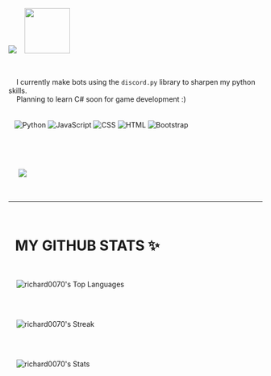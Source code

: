 <img src="https://i.ibb.co/09SfyGP/Untitled101-20240815095328.png"> ‎ ‎ ‎‎ ‎ <img src="https://cdn.discordapp.com/emojis/805494530551316530.png" width=90 height=90>

<br>

‎ ‎ ‎ ‎ I currently make bots using the `discord.py` library to sharpen my python skills.
<br>
‎ ‎ ‎ ‎ Planning to learn C# soon for game development :)
<br>
<br>
<br>
‎ ‎‎ ‎ ![Python](https://img.shields.io/badge/-Python-000?&logo=Python)
![JavaScript](https://img.shields.io/badge/-JavaScript-000?&logo=JavaScript)
![CSS](https://img.shields.io/badge/-CSS-000?&logo=CSS3)
![HTML](https://img.shields.io/badge/-HTML-000?&logo=HTML5)
![Bootstrap](https://img.shields.io/badge/-Bootstrap-000?&logo=Bootstrap)

<br>
<br>
<br>

‎ ‎ ‎ ‎ ‎ <img src="https://lanyard.cnrad.dev/api/918862839316373554?bg=121212&showDisplayName=true&idleMessage=Maybe%20you%20should%20stop%20stalking%20me."/>

<br>

---

<br>

# ‎‎‎ ‎ MY GITHUB STATS  ✨

<br>

‎ ‎ ‎ ‎ ![richard0070's Top Languages](https://github-readme-stats.vercel.app/api/top-langs/?username=richard0070&theme=dracula&show_icons=true&hide_border=true&layout=compact)

<br>
<br>

‎ ‎ ‎ ‎ ![richard0070's Streak](https://github-readme-streak-stats.herokuapp.com/?user=richard0070&theme=dracula&hide_border=true)

<br>
<br>

‎ ‎ ‎ ‎ ![richard0070's Stats](https://github-readme-stats.vercel.app/api?username=richard0070&theme=dracula&show_icons=true&hide_border=true&count_private=true)

